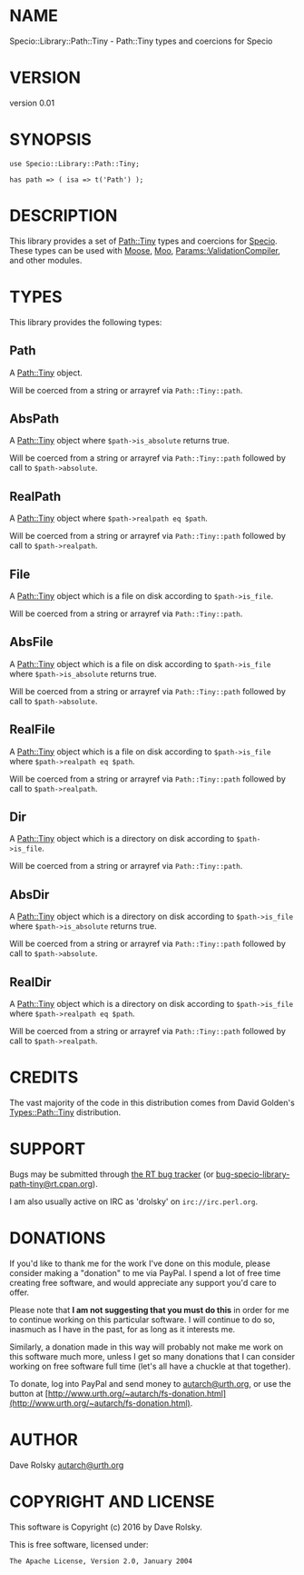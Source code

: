 # NAME

Specio::Library::Path::Tiny - Path::Tiny types and coercions for Specio

# VERSION

version 0.01

# SYNOPSIS

    use Specio::Library::Path::Tiny;

    has path => ( isa => t('Path') );

# DESCRIPTION

This library provides a set of [Path::Tiny](https://metacpan.org/pod/Path::Tiny) types and coercions for
[Specio](https://metacpan.org/pod/Specio). These types can be used with [Moose](https://metacpan.org/pod/Moose), [Moo](https://metacpan.org/pod/Moo),
[Params::ValidationCompiler](https://metacpan.org/pod/Params::ValidationCompiler), and other modules.

# TYPES

This library provides the following types:

## Path

A [Path::Tiny](https://metacpan.org/pod/Path::Tiny) object.

Will be coerced from a string or arrayref via `Path::Tiny::path`.

## AbsPath

A [Path::Tiny](https://metacpan.org/pod/Path::Tiny) object where `$path->is_absolute` returns true.

Will be coerced from a string or arrayref via `Path::Tiny::path` followed by
call to `$path->absolute`.

## RealPath

A [Path::Tiny](https://metacpan.org/pod/Path::Tiny) object where `$path->realpath eq $path`.

Will be coerced from a string or arrayref via `Path::Tiny::path` followed by
call to `$path->realpath`.

## File

A [Path::Tiny](https://metacpan.org/pod/Path::Tiny) object which is a file on disk according to `$path->is_file`.

Will be coerced from a string or arrayref via `Path::Tiny::path`.

## AbsFile

A [Path::Tiny](https://metacpan.org/pod/Path::Tiny) object which is a file on disk according to `$path->is_file` where `$path->is_absolute` returns true.

Will be coerced from a string or arrayref via `Path::Tiny::path` followed by
call to `$path->absolute`.

## RealFile

A [Path::Tiny](https://metacpan.org/pod/Path::Tiny) object which is a file on disk according to `$path->is_file` where `$path->realpath eq $path`.

Will be coerced from a string or arrayref via `Path::Tiny::path` followed by
call to `$path->realpath`.

## Dir

A [Path::Tiny](https://metacpan.org/pod/Path::Tiny) object which is a directory on disk according to `$path->is_file`.

Will be coerced from a string or arrayref via `Path::Tiny::path`.

## AbsDir

A [Path::Tiny](https://metacpan.org/pod/Path::Tiny) object which is a directory on disk according to `$path->is_file` where `$path->is_absolute` returns true.

Will be coerced from a string or arrayref via `Path::Tiny::path` followed by
call to `$path->absolute`.

## RealDir

A [Path::Tiny](https://metacpan.org/pod/Path::Tiny) object which is a directory on disk according to `$path->is_file` where `$path->realpath eq $path`.

Will be coerced from a string or arrayref via `Path::Tiny::path` followed by
call to `$path->realpath`.

# CREDITS

The vast majority of the code in this distribution comes from David Golden's
[Types::Path::Tiny](https://metacpan.org/pod/Types::Path::Tiny) distribution.

# SUPPORT

Bugs may be submitted through [the RT bug tracker](http://rt.cpan.org/Public/Dist/Display.html?Name=Specio-Library-Path-Tiny)
(or [bug-specio-library-path-tiny@rt.cpan.org](mailto:bug-specio-library-path-tiny@rt.cpan.org)).

I am also usually active on IRC as 'drolsky' on `irc://irc.perl.org`.

# DONATIONS

If you'd like to thank me for the work I've done on this module, please
consider making a "donation" to me via PayPal. I spend a lot of free time
creating free software, and would appreciate any support you'd care to offer.

Please note that **I am not suggesting that you must do this** in order for me
to continue working on this particular software. I will continue to do so,
inasmuch as I have in the past, for as long as it interests me.

Similarly, a donation made in this way will probably not make me work on this
software much more, unless I get so many donations that I can consider working
on free software full time (let's all have a chuckle at that together).

To donate, log into PayPal and send money to autarch@urth.org, or use the
button at [http://www.urth.org/~autarch/fs-donation.html](http://www.urth.org/~autarch/fs-donation.html).

# AUTHOR

Dave Rolsky <autarch@urth.org>

# COPYRIGHT AND LICENSE

This software is Copyright (c) 2016 by Dave Rolsky.

This is free software, licensed under:

    The Apache License, Version 2.0, January 2004
